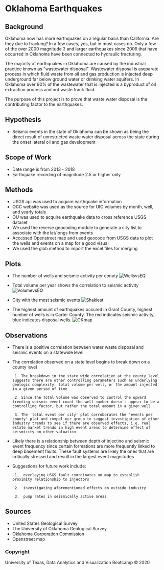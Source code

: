 # Oklahoma Earthquakes

## Background

Oklahoma now has more earthquakes on a regular basis than California. Are they due to fracking?
In a few cases, yes, but in most cases no. Only a few of the over 2000 magnitude 3 and larger earthquakes since 2009 that have occurred in Oklahoma have been connected to hydraulic fracturing. 

The majority of earthquakes in Oklahoma are caused by the industrial practice​ known as "wastewater disposal". Wastewater disposal is a ​separate ​process in which fluid waste from oil and gas production is injected deep underground far below ground water or drinking water aquifers. In Oklahoma over 90% of the wastewater that is injected is a byproduct of oil extraction process and not waste frack fluid.

The purpose of this project is to prove that waste water disposal is the contributing factor to the earthquakes.

## Hypothesis
* Seismic events in the state of Oklahoma can be shown as being the direct result of unrestricted waste water disposal across the state during the onset lateral oil and gas development

## Scope of Work
* Date range is from 2013 - 2018
* Earthquake recording of magnitude 2.5 or higher only

## Methods
* USGS api was used to acquire earthquake information
* OCC website was used as the source for UIC volumes by month, well, and yearly totals
* OU was used to acquire earthquake data to cross reference USGS dataset
* We used the reverse geocoding module to generate a city list to associate with the lat/longs from events
* Accessed Openstreet map and used geocode from USGS data to plot the wells and events on a map for a good visual 
* We used the glob method to import the excel files for merging

## Plots
* The number of wells and seismic activity per conuty
![WellsvsEQ](Wells_vs_Earthquakes.png)

* Total volume per year shows the correlation to seismic activity
![VolumevsEQ](Volume_vs_EQevent.png)

* City with the most seismic events
![Shakiest](ShakiestCity.png)

* The highest amount of earthquakes occured in Grant County, highest number of wells is in Carter County. The red indicates seismic activity, blue indicates disposal wells.
![OKmap](ok_map.png)

## Observations

*  There is a positive correlation between water waste disposal and seismic events on a statewide level

*  The correlation observed on a state level begins to break down on a county level

		1. The breakdown in the state wide correlation at the county level suggests there are other controlling parameters such as underlying geologic complexity, total volume per well, or the amount injected in a given period of time

		2. Since the Total Volume was observed to control the upward trending seismic event count the well number doesn't appear to be a controlling factor, but rather the total amount in a given well

		3. The 'total event per city' plot corroborates the 'events per county' plot and compel our group to suggest investigation of other industry trends to see if there are observed effects, i.e. real estate market trends in high event areas to determine effect of seismicity on other valuation

*	Likely there is a relationship between depth of injectino and seismic event frequency since certain formations are more frequently linked to deep basement faults. These fault systems are likely the ones that are critically stressed and result in the largest event magnitudes
      
*  Suggestions for future work include:

		1.  overlaying USGS fault coordinates on map to establish proximity relationship to injectors

		2.  investigating aforementioned effects on outside industry

		3.  pump rates in seismically active areas

## Sources

* United States Geological Survey
* The University of Oklahoma Geological Survey
* Oklahoma Corporation Commission
* Openstreet map 

### Copyright

University of Texas, Data Analytics and Visualization Bootcamp © 2020
